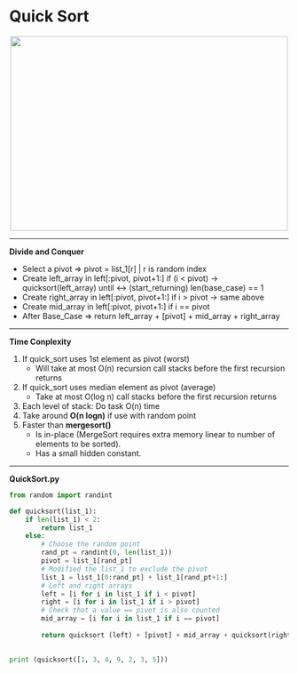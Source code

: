 # Quick Sort

<p align="center">
  <img width="500" height="350" src="http://2.bp.blogspot.com/-6YYLhmuFUoU/Ua6ZU7rsZFI/AAAAAAAAA0s/e8V4fl9UbP4/s1600/quick_sort.jpg">
</p>

---
**Divide and Conquer**
* Select a pivot => pivot = list_1[r] | r is random index
* Create left_array in left[:pivot, pivot+1:] if (i < pivot) -> quicksort(left_array) until <-> (start_returning) len(base_case) == 1   
* Create right_array in left[:pivot, pivot+1:] if i > pivot -> same above
* Create mid_array in left[:pivot, pivot+1:] if i == pivot
* After Base_Case => return left_array + [pivot] + mid_array + right_array
---
**Time Conplexity**
1. If quick_sort uses 1st element as pivot (worst)
	* Will take at most O(n) recursion call stacks before the first recursion returns
2. If quick_sort uses median element as pivot (average)
    * Take at most O(log n) call stacks before the first recursion returns 
3. Each level of stack: Do task O(n) time
4. Take around **O(n logn)** if use with random point
5. Faster than **mergesort()** 
    * Is in-place (MergeSort requires extra memory linear to number of elements to be sorted).
    * Has a small hidden constant.
---
**QuickSort.py**
```python
from random import randint

def quicksort(list_1):
    if len(list_1) < 2:
        return list_1  
    else:
        # Choose the random point
        rand_pt = randint(0, len(list_1))
        pivot = list_1[rand_pt]
        # Modified the list_1 to exclude the pivot
        list_1 = list_1[0:rand_pt] + list_1[rand_pt+1:]
        # Left and right arrays 
        left = [i for i in list_1 if i < pivot]
        right = [i for i in list_1 if i > pivot]
        # Check that a value == pivot is also counted
        mid_array = [i for i in list_1 if i == pivot]
		
        return quicksort (left) + [pivot] + mid_array + quicksort(right)
		

print (quicksort([1, 3, 4, 9, 2, 3, 5]))
```
